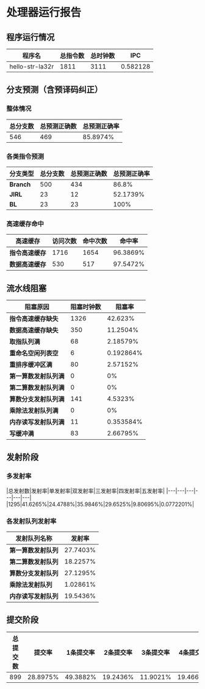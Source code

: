 # 处理器运行报告
## 程序运行情况
|程序名|总指令数|总时钟数|IPC|
|---|---|---|---|
|hello-str-la32r|1811|3111|0.582128|

## 分支预测（含预译码纠正）
### 整体情况
|总分支数|总预测正确数|总预测正确率|
|---|---|---|
|546|469|85.8974%|

### 各类指令预测
|分支类型|总分支数|总预测正确数|总预测正确率|
|---|---|---|---|
|**Branch**| 500 | 434 | 86.8%|
|**JIRL**| 23 | 12 | 52.1739%|
|**BL**| 23 | 23 | 100%|

### 高速缓存命中
|高速缓存|访问次数|命中次数|命中率|
|---|---|---|---|
|**指令高速缓存**| 1716 | 1654 | 96.3869%|
|**数据高速缓存**| 530 | 517 | 97.5472%|
## 流水线阻塞
|阻塞原因|阻塞时钟数|阻塞率|
|---|---|---|
|**指令高速缓存缺失**| 1326 | 42.623%|
|**数据高速缓存缺失**| 350 | 11.2504%|
|**取指队列满**| 68 | 2.18579%|
|**重命名空闲列表空**|6 | 0.192864%|
|**重排序缓冲区满**|80 | 2.57152%|
|**第一算数发射队列满**|0 | 0%|
|**第二算数发射队列满**|0 | 0%|
|**算数分支发射队列满**|141 | 4.5323%|
|**乘除法发射队列满**|0 | 0%|
|**内存读写发射队列满**|11 | 0.353584%|
|**写缓冲满**|83 | 2.66795%|

## 发射阶段
### 多发射率
|总发射数|发射率|单发射率|双发射率|三发射率|四发射率|五发射率|
|---|---|---|---|---|---|
|1295|41.6265%|24.4788%|35.9846%|29.6525%|9.80695%|0.0772201%|

### 各发射队列发射率
|发射队列名称|发射率|
|---|---|
|**第一算数发射队列**|27.7403%|
|**第二算数发射队列**|18.2257%|
|**算数分支发射队列**|27.1295%|
|**乘除法发射队列**|1.02861%|
|**内存读写发射队列**|19.5436%|

## 提交阶段
|总提交数|提交率|1条提交率|2条提交率|3条提交率|4条提交率|
|---|---|---|---|---|---|
|899|28.8975%|49.3882%|19.2436%|11.9021%|19.4661%|

